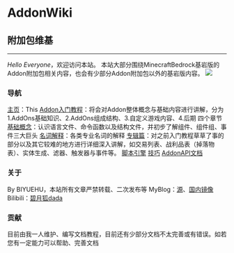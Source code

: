 # **AddonWiki**
## **附加包维基**
*****
*Hello Everyone*，欢迎访问本站。
本站大部分围绕MinecraftBedrock基岩版的Addon附加包相关内容，也会有少部分Addon附加包以外的基岩版内容。
![](https://img.imgdb.cn/item/60138c2d3ffa7d37b336b383.png)

### **导航**
[主页]()：This
[Addon入门教程]()：将会对Addon整体概念与基础内容进行讲解，分为1.AddOns基础知识、2.AddOns组成结构、3.自定义游戏内容、4.后期 四个章节
[基础概念]()：认识语言文件、命令函数以及结构文件，并初步了解组件、组件组、事件三大巨头
[名词解释]()：各类专业名词的解释
[专辑篇]()：对之前入门教程草草了事的部分以及其它较难的地方进行详细深入讲解，如交易列表、战利品表（掉落物表）、实体生成、滤器、触发器与事件等。
[脚本引擎]()
[技巧]()
[AddonAPI文档]()

### **关于**
By BIYUEHU，本站所有文章严禁转载、二次发布等
MyBlog：[源](https://biyuehu.github.io)、[国内镜像](https://biyuehu.gitee.io)
Bilibili：[碧月狐dada](https://space.bilibili.com/293767574)

### **贡献**
目前由我一人维护、编写文档教程，目前还有少部分文档不太完善或有错误。如若您有一定能力可以帮助、完善文档
